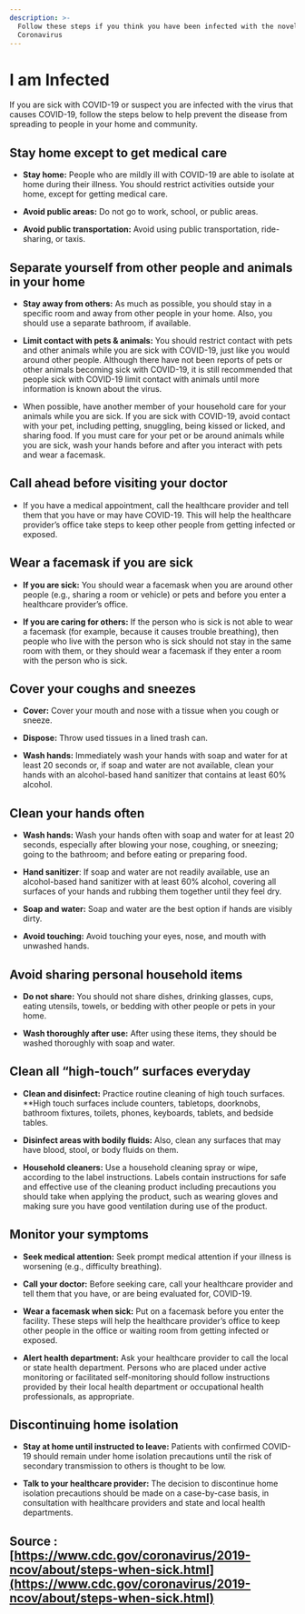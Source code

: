 ```yaml
---
description: >-
  Follow these steps if you think you have been infected with the novel
  Coronavirus
---
```


# I am Infected

If you are sick with COVID-19 or suspect you are infected with the virus that causes COVID-19, follow the steps below to help prevent the disease from spreading to people in your home and community.

## Stay home except to get medical care

* **Stay home:** People who are mildly ill with COVID-19 are able to isolate at home during their illness. You should restrict activities outside your home, except for getting medical care.

* **Avoid public areas:** Do not go to work, school, or public areas.

* **Avoid public transportation:** Avoid using public transportation, ride-sharing, or taxis.

## Separate yourself from other people and animals in your home

* **Stay away from others:** As much as possible, you should stay in a specific room and away from other people in your home. Also, you should use a separate bathroom, if available.

* **Limit contact with pets & animals:** You should restrict contact with pets and other animals while you are sick with COVID-19, just like you would around other people. Although there have not been reports of pets or other animals becoming sick with COVID-19, it is still recommended that people sick with COVID-19 limit contact with animals until more information is known about the virus.

* When possible, have another member of your household care for your animals while you are sick. If you are sick with COVID-19, avoid contact with your pet, including petting, snuggling, being kissed or licked, and sharing food. If you must care for your pet or be around animals while you are sick, wash your hands before and after you interact with pets and wear a facemask.

## Call ahead before visiting your doctor

* If you have a medical appointment, call the healthcare provider and tell them that you have or may have COVID-19. This will help the healthcare provider’s office take steps to keep other people from getting infected or exposed.

## Wear a facemask if you are sick

* **If you are sick:** You should wear a facemask when you are around other people (e.g., sharing a room or vehicle) or pets and before you enter a healthcare provider’s office.

* **If you are caring for others:** If the person who is sick is not able to wear a facemask (for example, because it causes trouble breathing), then people who live with the person who is sick should not stay in the same room with them, or they should wear a facemask if they enter a room with the person who is sick.

## Cover your coughs and sneezes

* **Cover:** Cover your mouth and nose with a tissue when you cough or sneeze.

* **Dispose:** Throw used tissues in a lined trash can.

* **Wash hands:** Immediately wash your hands with soap and water for at least 20 seconds or, if soap and water are not available, clean your hands with an alcohol-based hand sanitizer that contains at least 60% alcohol.

## Clean your hands often

* **Wash hands:** Wash your hands often with soap and water for at least 20 seconds, especially after blowing your nose, coughing, or sneezing; going to the bathroom; and before eating or preparing food.

* **Hand sanitizer**: If soap and water are not readily available, use an alcohol-based hand sanitizer with at least 60% alcohol, covering all surfaces of your hands and rubbing them together until they feel dry.

* **Soap and water:** Soap and water are the best option if hands are visibly dirty.

* **Avoid touching:** Avoid touching your eyes, nose, and mouth with unwashed hands.

## Avoid sharing personal household items

* **Do not share:** You should not share dishes, drinking glasses, cups, eating utensils, towels, or bedding with other people or pets in your home.

* **Wash thoroughly after use:** After using these items, they should be washed thoroughly with soap and water.

## Clean all “high-touch” surfaces everyday

* **Clean and disinfect:** Practice routine cleaning of high touch surfaces. **High touch surfaces include counters, tabletops, doorknobs, bathroom fixtures, toilets, phones, keyboards, tablets, and bedside tables.


* **Disinfect areas with bodily fluids:** Also, clean any surfaces that may have blood, stool, or body fluids on them.

* **Household cleaners:** Use a household cleaning spray or wipe, according to the label instructions. Labels contain instructions for safe and effective use of the cleaning product including precautions you should take when applying the product, such as wearing gloves and making sure you have good ventilation during use of the product.

## Monitor your symptoms

* **Seek medical attention:** Seek prompt medical attention if your illness is worsening (e.g., difficulty breathing).

* **Call your doctor:** Before seeking care, call your healthcare provider and tell them that you have, or are being evaluated for, COVID-19.

* **Wear a facemask when sick:** Put on a facemask before you enter the facility. These steps will help the healthcare provider’s office to keep other people in the office or waiting room from getting infected or exposed.

* **Alert health department:** Ask your healthcare provider to call the local or state health department. Persons who are placed under active monitoring or facilitated self-monitoring should follow instructions provided by their local health department or occupational health professionals, as appropriate.

## Discontinuing home isolation

* **Stay at home until instructed to leave:** Patients with confirmed COVID-19 should remain under home isolation precautions until the risk of secondary transmission to others is thought to be low.

* **Talk to your healthcare provider:** The decision to discontinue home isolation precautions should be made on a case-by-case basis, in consultation with healthcare providers and state and local health departments.


## Source :  [https://www.cdc.gov/coronavirus/2019-ncov/about/steps-when-sick.html](https://www.cdc.gov/coronavirus/2019-ncov/about/steps-when-sick.html)
